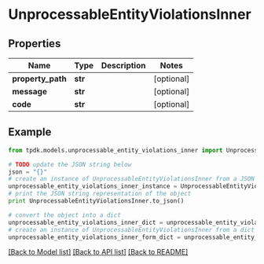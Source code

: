 # UnprocessableEntityViolationsInner


## Properties

Name | Type | Description | Notes
------------ | ------------- | ------------- | -------------
**property_path** | **str** |  | [optional] 
**message** | **str** |  | [optional] 
**code** | **str** |  | [optional] 

## Example

```python
from tpdk.models.unprocessable_entity_violations_inner import UnprocessableEntityViolationsInner

# TODO update the JSON string below
json = "{}"
# create an instance of UnprocessableEntityViolationsInner from a JSON string
unprocessable_entity_violations_inner_instance = UnprocessableEntityViolationsInner.from_json(json)
# print the JSON string representation of the object
print UnprocessableEntityViolationsInner.to_json()

# convert the object into a dict
unprocessable_entity_violations_inner_dict = unprocessable_entity_violations_inner_instance.to_dict()
# create an instance of UnprocessableEntityViolationsInner from a dict
unprocessable_entity_violations_inner_form_dict = unprocessable_entity_violations_inner.from_dict(unprocessable_entity_violations_inner_dict)
```
[[Back to Model list]](../README.md#documentation-for-models) [[Back to API list]](../README.md#documentation-for-api-endpoints) [[Back to README]](../README.md)


